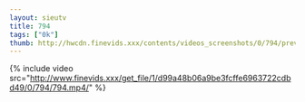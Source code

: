 ```yaml
--- 
layout: sieutv
title: 794
tags: ["0k"]
thumb: http://hwcdn.finevids.xxx/contents/videos_screenshots/0/794/preview.mp4.jpg
---
```

{% include video src="http://www.finevids.xxx/get_file/1/d99a48b06a9be3fcffe6963722cdbd49/0/794/794.mp4/" %} 
